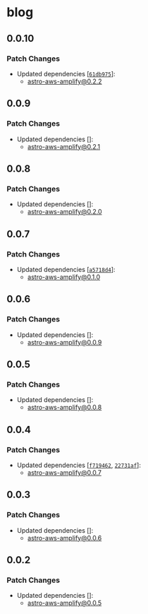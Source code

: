 # blog

## 0.0.10

### Patch Changes

- Updated dependencies [[`61db975`](https://github.com/alexnguyennz/astro-aws-amplify/commit/61db9752af11e5aa5663a9287486ad333095ab27)]:
  - astro-aws-amplify@0.2.2

## 0.0.9

### Patch Changes

- Updated dependencies []:
  - astro-aws-amplify@0.2.1

## 0.0.8

### Patch Changes

- Updated dependencies []:
  - astro-aws-amplify@0.2.0

## 0.0.7

### Patch Changes

- Updated dependencies [[`a5718d4`](https://github.com/alexnguyennz/astro-aws-amplify/commit/a5718d470043db7abcd07e5c601c348a9a87efb5)]:
  - astro-aws-amplify@0.1.0

## 0.0.6

### Patch Changes

- Updated dependencies []:
  - astro-aws-amplify@0.0.9

## 0.0.5

### Patch Changes

- Updated dependencies []:
  - astro-aws-amplify@0.0.8

## 0.0.4

### Patch Changes

- Updated dependencies [[`f719462`](https://github.com/alexnguyennz/astro-aws-amplify/commit/f71946256dd1b62896bd49458eb9860f2da9ac94), [`22731af`](https://github.com/alexnguyennz/astro-aws-amplify/commit/22731af0794e054be7e55680f1bfe8d1c7dde7e0)]:
  - astro-aws-amplify@0.0.7

## 0.0.3

### Patch Changes

- Updated dependencies []:
  - astro-aws-amplify@0.0.6

## 0.0.2

### Patch Changes

- Updated dependencies []:
  - astro-aws-amplify@0.0.5
